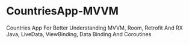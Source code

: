 # CountriesApp-MVVM
Countries App For Better Understanding MVVM, Room, Retrofit And RX Java, LiveData, ViewBinding, Data Binding And Coroutines
